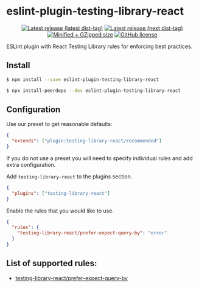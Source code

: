 # eslint-plugin-testing-library-react

<p align="center">
  <a href="https://www.npmjs.com/package/eslint-plugin-testing-library-react"><img src="https://badgen.net/npm/v/eslint-plugin-testing-library-react" alt="Latest release (latest dist-tag)" /></a> <a href="https://www.npmjs.com/package/eslint-plugin-testing-library-react"><img src="https://badgen.net/npm/v/eslint-plugin-testing-library-react/next" alt="Latest release (next dist-tag)" /></a> <a href="https://bundlephobia.com/result?p=eslint-plugin-testing-library-react"><img src="https://badgen.net/bundlephobia/minzip/eslint-plugin-testing-library-react" alt="Minified + GZipped size" /></a> <a href="https://github.com/commercetools/merchant-center-application-kit/blob/master/LICENSE"><img src="https://badgen.net/github/license/commercetools/merchant-center-application-kit" alt="GitHub license" /></a>
</p>

ESLint plugin with React Testing Library rules for enforcing best practices.

## Install

```bash
$ npm install --save eslint-plugin-testing-library-react

$ npx install-peerdeps --dev eslint-plugin-testing-library-react
```

## Configuration

Use our preset to get reasonable defaults:

```json
{
  "extends": ["plugin:testing-library-react/recommended"]
}
```

If you do not use a preset you will need to specify individual rules and add extra configuration.

Add `testing-library-react` to the plugins section.

```json
{
  "plugins": ["testing-library-react"]
}
```

Enable the rules that you would like to use.

```json
{
  "rules": {
    "testing-library-react/prefer-expect-query-by": "error"
  }
}
```

## List of supported rules:

- [testing-library-react/prefer-expect-query-by](./docs/rules/prefer-expect-query-by.md)

